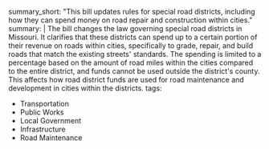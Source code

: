 summary_short: "This bill updates rules for special road districts, including how they can spend money on road repair and construction within cities."
summary: |
  The bill changes the law governing special road districts in Missouri. It clarifies that these districts can spend up to a certain portion of their revenue on roads within cities, specifically to grade, repair, and build roads that match the existing streets' standards. The spending is limited to a percentage based on the amount of road miles within the cities compared to the entire district, and funds cannot be used outside the district's county. This affects how road district funds are used for road maintenance and development in cities within the districts.
tags:
  - Transportation
  - Public Works
  - Local Government
  - Infrastructure
  - Road Maintenance
